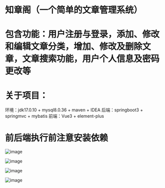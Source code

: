 # 知章阁（一个简单的文章管理系统）

#  包含功能：用户注册与登录，添加、修改和编辑文章分类，增加、修改及删除文章，文章搜索功能，用户个人信息及密码更改等

#  关于项目：
环境：jdk17.0.10 + mysql8.0.36 + maven  + IDEA
后端：springboot3 + springmvc + mybatis
前端：Vue3 + element-plus

# 前后端执行前注意安装依赖

<!-- 页面展示： -->
![image](https://github.com/user-attachments/assets/d2a5f1f7-f4bf-4d1b-976e-4cf933123c9e)

![image](https://github.com/user-attachments/assets/14e1864e-bec3-4a49-9c34-11ade245c01f)

![image](https://github.com/user-attachments/assets/0aa50a39-fe72-443c-b176-20a9392e4128)

![image](https://github.com/user-attachments/assets/681ba90c-cde7-4c51-9345-dc7fd27dc1c3)

